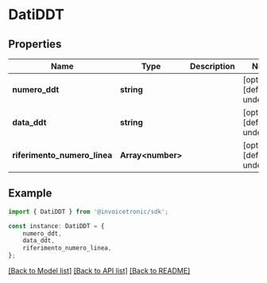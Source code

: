 # DatiDDT


## Properties

Name | Type | Description | Notes
------------ | ------------- | ------------- | -------------
**numero_ddt** | **string** |  | [optional] [default to undefined]
**data_ddt** | **string** |  | [optional] [default to undefined]
**riferimento_numero_linea** | **Array&lt;number&gt;** |  | [optional] [default to undefined]

## Example

```typescript
import { DatiDDT } from '@invoicetronic/sdk';

const instance: DatiDDT = {
    numero_ddt,
    data_ddt,
    riferimento_numero_linea,
};
```

[[Back to Model list]](../README.md#documentation-for-models) [[Back to API list]](../README.md#documentation-for-api-endpoints) [[Back to README]](../README.md)
